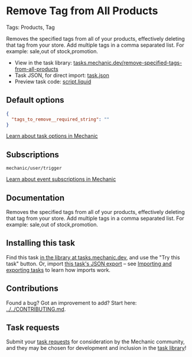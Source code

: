 # Remove Tag from All Products

Tags: Products, Tag

Removes the specified tags from all of your products, effectively deleting that tag from your store. Add multiple tags in a comma separated list. For example: sale,out of stock,promotion.

* View in the task library: [tasks.mechanic.dev/remove-specified-tags-from-all-products](https://tasks.mechanic.dev/remove-specified-tags-from-all-products)
* Task JSON, for direct import: [task.json](../../tasks/remove-specified-tags-from-all-products.json)
* Preview task code: [script.liquid](./script.liquid)

## Default options

```json
{
  "tags_to_remove__required_string": ""
}
```

[Learn about task options in Mechanic](https://learn.mechanic.dev/core/tasks/options)

## Subscriptions

```liquid
mechanic/user/trigger
```

[Learn about event subscriptions in Mechanic](https://learn.mechanic.dev/core/tasks/subscriptions)

## Documentation

Removes the specified tags from all of your products, effectively deleting that tag from your store. Add multiple tags in a comma separated list. For example: sale,out of stock,promotion.

## Installing this task

Find this task [in the library at tasks.mechanic.dev](https://tasks.mechanic.dev/remove-specified-tags-from-all-products), and use the "Try this task" button. Or, import [this task's JSON export](../../tasks/remove-specified-tags-from-all-products.json) – see [Importing and exporting tasks](https://learn.mechanic.dev/core/tasks/import-and-export) to learn how imports work.

## Contributions

Found a bug? Got an improvement to add? Start here: [../../CONTRIBUTING.md](../../CONTRIBUTING.md).

## Task requests

Submit your [task requests](https://mechanic.canny.io/task-requests) for consideration by the Mechanic community, and they may be chosen for development and inclusion in the [task library](https://tasks.mechanic.dev/)!
